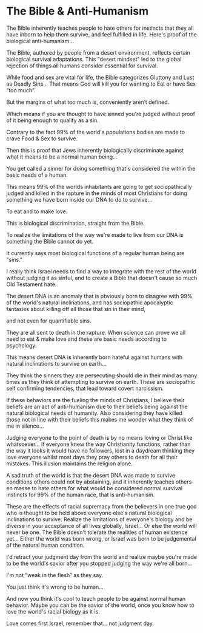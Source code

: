 # The Bible & Anti-Humanism

The Bible inherently teaches people to hate others for instincts that they all have inborn to help them survive, and feel fulfilled in life.
Here's proof of the biological anti-humanism...

The Bible, authored by people from a desert environment, reflects certain biological survival adaptations. This "desert mindset" led to the global rejection of things all humans consider essential for survival. 

While food and sex are vital for life, the Bible categorizes Gluttony and Lust as Deadly Sins… That means God will kill you for wanting to Eat or have Sex “too much”.

But the margins of what too much is, conveniently aren’t defined.

Which means if you are thought to have sinned you're judged without proof of it being enough to qualify as a sin.

Contrary to the fact 99% of the world's populations bodies are made to crave Food & Sex to survive.

 Then this is proof that Jews inherently biologically discriminate against what it means to be a normal human being…

You get called a sinner for doing something that's considered the within the basic needs of a human.

This means 99% of the worlds inhabitants are going to get sociopathically judged and killed in the rapture in the minds of most Christians for doing something we have born inside our DNA to do to survive... 

To eat and to make love.

This is biological discrimination, straight from the Bible.

To realize the limitations of the way we're made to live from our DNA is something the Bible cannot do yet.

It currently says most biological functions of a regular human being are "sins."

I really think Israel needs to find a way to integrate with the rest of the world without judging it as sinful, and to create a Bible that doesn't cause so much Old Testament hate.

The desert DNA is an anomaly that is obviously born to disagree with 99% of the world's natural inclinations, and has sociopathic apocalyptic fantasies about killing off all those that sin in their mind,

and not even for quantifiable sins.

They are all sent to death in the rapture. When science can prove we all need to eat & make love and these are basic needs according to psychology.

This means desert DNA is inherently born hateful against humans with natural inclinations to survive on earth… 

They think the sinners they are persecuting should die in their mind as many times as they think of attempting to survive on earth.
These are sociopathic self confirming tendencies, that lead toward covert narcissism.

If these behaviors are the fueling the minds of Christians, I believe their beliefs are an act of anti-humanism due to their beliefs being against the natural biological needs of humanity. Also considering they have killed those not in line with their beliefs this makes me wonder what they think of me in silence…

Judging everyone to the point of death is by no means loving or Christ like whatsoever...
If everyone knew the way Christianity functions, rather than the way it looks it would have no followers, lost in a daydream thinking they love everyone whilst most days they pray others to death for all their mistakes.
This illusion maintains the religion alone.

A sad truth of the world is that the desert DNA was made to survive conditions others could not by abstaining, and it inherently teaches others en masse to hate others for what would be considered normal survival instincts for 99% of the human race, that is anti-humanism.

These are the effects of racial supremacy from the believers in one true god who is thought to be held above everyone else's natural biological inclinations to survive.
Realize the limitations of everyone's biology and be diverse in your acceptance of all lives globally, Israel...
Or else the world will never be one.
The Bible doesn't tolerate the realities of human existence yet...
Either the world was born wrong, or Israel was born to be judgemental of the natural human condition.

I'd retract your judgment day from the world and realize maybe you're made to be the world's savior after you stopped judging the way we're all born...

I'm not “weak in the flesh” as they say.

You just think it's wrong to be human…

And now you think it's cool to teach people to be against normal human behavior.
Maybe you can be the savior of the world, once you know how to love the world's racial biology as it is.

Love comes first Israel, remember that...
not judgment day.